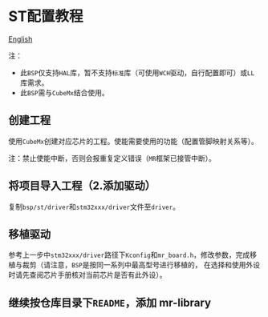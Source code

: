 # ST配置教程

[English](README_EN.md)

注：

- 此`BSP`仅支持`HAL`库，暂不支持`标准`库（可使用`WCH`驱动，自行配置即可）或`LL`库需求。
- 此`BSP`需与`CubeMx`结合使用。

## 创建工程

使用`CubeMx`创建对应芯片的工程。使能需要使用的功能（配置管脚映射关系等）。

注：禁止使能中断，否则会报重复定义错误（`MR`框架已接管中断）。

## 将项目导入工程（2.添加驱动）

复制`bsp/st/driver`和`stm32xxx/driver`文件至`driver`。

## 移植驱动

参考上一步中`stm32xxx/driver`路径下`Kconfig`和`mr_board.h`，修改参数，完成移植与裁剪（请注意，`BSP`是按同一系列中最高型号进行移植的，
在选择和使用外设时请先查阅芯片手册核对当前芯片是否有此外设）。

## 继续按仓库目录下`README`，添加 mr-library
